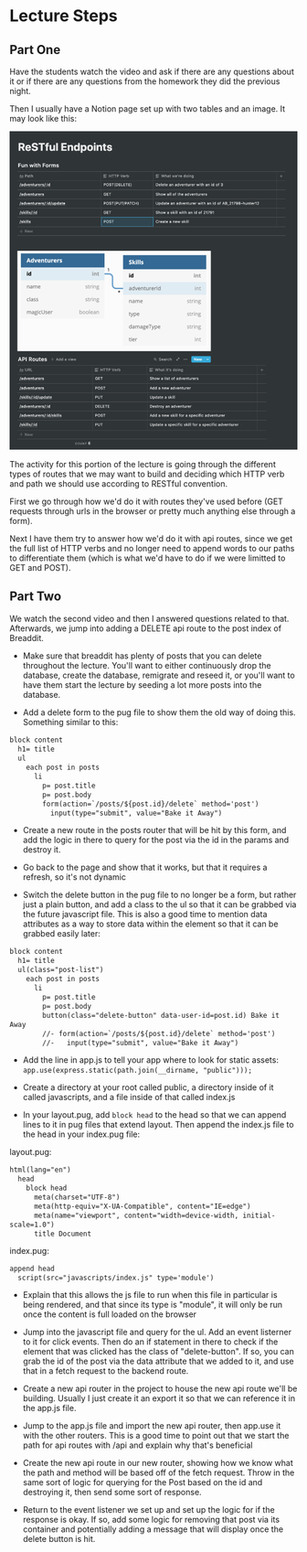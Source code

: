 # Lecture Steps

## Part One
Have the students watch the video and ask if there are any questions about it or if there are any questions from the homework they did the previous night.

Then I usually have a Notion page set up with two tables and an image. It may look like this:

![Notion](./breaddit_api_after/public/images/notion.png)

The activity for this portion of the lecture is going through the different types of routes that we may want to build and deciding which HTTP verb and path we should use according to RESTful convention.

First we go through how we'd do it with routes they've used before (GET requests through urls in the browser or pretty much anything else through a form).

Next I have them try to answer how we'd do it with api routes, since we get the full list of HTTP verbs and no longer need to append words to our paths to differentiate them (which is what we'd have to do if we were limitted to GET and POST).

## Part Two

We watch the second video and then I answered questions related to that. Afterwards, we jump into adding a DELETE api route to the post index of Breaddit.

* Make sure that breaddit has plenty of posts that you can delete throughout the lecture. You'll want to either continuously drop the database, create the database, remigrate and reseed it, or you'll want to have them start the lecture by seeding a lot more posts into the database.

* Add a delete form to the pug file to show them the old way of doing this. Something similar to this:

```
block content
  h1= title
  ul
    each post in posts
      li
        p= post.title
        p= post.body
        form(action=`/posts/${post.id}/delete` method='post')
          input(type="submit", value="Bake it Away")
```

* Create a new route in the posts router that will be hit by this form, and add the logic in there to query for the post via the id in the params and destroy it.

* Go back to the page and show that it works, but that it requires a refresh, so it's not dynamic

* Switch the delete button in the pug file to no longer be a form, but rather just a plain button, and add a class to the ul so that it can be grabbed via the future javascript file. This is also a good time to mention data attributes as a way to store data within the element so that it can be grabbed easily later:

```
block content
  h1= title
  ul(class="post-list")
    each post in posts
      li
        p= post.title
        p= post.body
        button(class="delete-button" data-user-id=post.id) Bake it Away
        //- form(action=`/posts/${post.id}/delete` method='post')
        //-   input(type="submit", value="Bake it Away")
```

* Add the line in app.js to tell your app where to look for static assets:
`app.use(express.static(path.join(__dirname, "public")));`

* Create a directory at your root called public, a directory inside of it called javascripts, and a file inside of that called index.js

* In your layout.pug, add `block head` to the head so that we can append lines to it in pug files that extend layout. Then append the index.js file to the head in your index.pug file:

layout.pug:
```
html(lang="en")
  head
    block head
      meta(charset="UTF-8")
      meta(http-equiv="X-UA-Compatible", content="IE=edge")
      meta(name="viewport", content="width=device-width, initial-scale=1.0")
      title Document
```

index.pug:
```
append head
  script(src="javascripts/index.js" type='module') 
```

* Explain that this allows the js file to run when this file in particular is being rendered, and that since its type is "module", it will only be run once the content is full loaded on the browser

* Jump into the javascript file and query for the ul. Add an event listerner to it for click events. Then do an if statement in there to check if the element that was clicked has the class of "delete-button". If so, you can grab the id of the post via the data attribute that we added to it, and use that in a fetch request to the backend route.

* Create a new api router in the project to house the new api route we'll be building. Usually I just create it an export it so that we can reference it in the app.js file.

* Jump to the app.js file and import the new api router, then app.use it with the other routers. This is a good time to point out that we start the path for api routes with /api and explain why that's beneficial

* Create the new api route in our new router, showing how we know what the path and method will be based off of the fetch request. Throw in the same sort of logic for querying for the Post based on the id and destroying it, then send some sort of response.

* Return to the event listener we set up and set up the logic for if the response is okay. If so, add some logic for removing that post via its container and potentially adding a message that will display once the delete button is hit.